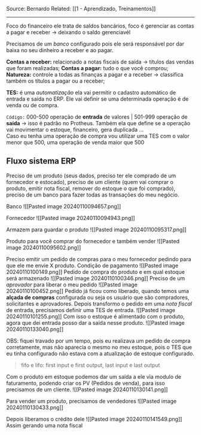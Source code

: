 Source: Bernardo
Related: [[1 - Aprendizado, Treinamentos]]

---

Foco do financeiro ele trata de saldos bancários, foco é gerenciar as contas a pagar e receber -> deixando o saldo gerenciavél

Precisamos de um *banco* configurado pois ele será responsável por dar baixa no seu dinheiro a receber e ao pagar.

**Contas a receber:** relacionado a notas fiscais de saída -> títulos das vendas que foram realizadas;
**Contas a pagar:** tudo o que você comprou;
**Natureza:** controle a todas as finanças a pagar e a receber -> classifica também os títulos a pagar ou a receber;

**TES:** é uma *automatização* ela vai permitir o cadastro automático de entrada e saída no ERP. Ele vai definir se uma determinada operação é de venda ou de compra.

`Código:` 000-500 operação de **entrada** de valores | 501-999 operação de **saída** -> isso é padrão no Protheus. Também ela que define se a operação vai movimentar o estoque, financeiro, gera duplicada ...  
Caso eu tenha uma operação de compra vou utilizar uma TES com o valor menor que 500, uma operação de venda maior que 500

## Fluxo sistema ERP
Preciso de um produto (seus dados, preciso ter ele comprado de um fornecedor e estocado), preciso de um cliente (quem vai comprar o produto, emitir nota fiscal, remover do estoque o que foi comprado), preciso de um banco para fazer todas as transações do meu negócio.

Banco
![[Pasted image 20240110094657.png]]

Fornecedor
![[Pasted image 20240110094943.png]]

Armazem para guardar o produto
![[Pasted image 20240110095317.png]]

Produto para você comprar do fornecedor e também vender
![[Pasted image 20240110095602.png]]

Preciso emitir um pedido de compras para o meu fornecedor pedindo para que ele me envie X produto.
Condição de pagamento
![[Pasted image 20240110100149.png]]
Pedido de compra do produto e em qual estoque será armazenado
![[Pasted image 20240110100346.png]]
Preciso de um *aprovador* para liberar o meu pedido
![[Pasted image 20240110100452.png]]
Pedido já ficou como liberado, quando temos uma **alçada de compras** configurada ou seja os usuário que são compradores, solicitantes e aprovadores.
Depois transformo o pedido em uma *nota fiscal* de entrada, precisamos definir uma TES de entrada.
![[Pasted image 20240110101255.png]]
Com isso o estoque é alimentado com o produto, agora que dei entrada posso dar a saída nesse produto.
![[Pasted image 20240110133040.png]]

OBS: fiquei travado por um tempo, pois eu realizava um pedido de compra corretamente, mas não aparecia o mesmo no meu estoque, pois o TES que eu tinha configurado não estava com a atualização de estoque configurado.

> fifo e lifo: first input e first output, last input e last output

Com o produto em estoque podemos dar um saída a ele via modulo de faturamento, podendo criar os PV (Pedidos de venda), para isso precisamos de um cliente.
![[Pasted image 20240110130141.png]]

Para vender um produto, precisamos de vendedores
![[Pasted image 20240110130433.png]]

Depois liberamos o crédito dele
![[Pasted image 20240110141549.png]]
Assim gerando uma nota fiscal

